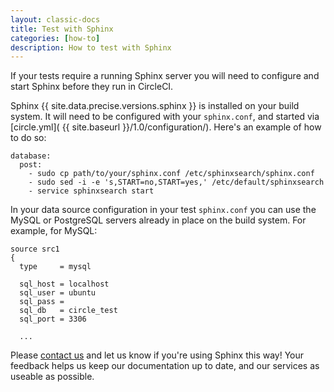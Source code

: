 ```yaml
---
layout: classic-docs
title: Test with Sphinx
categories: [how-to]
description: How to test with Sphinx
---
```


If your tests require a running Sphinx server you will need to configure and
start Sphinx before they run in CircleCI.

Sphinx {{ site.data.precise.versions.sphinx }} is installed on your build system. It will need
to be configured with your `sphinx.conf`, and started via
[circle.yml]( {{ site.baseurl }}/1.0/configuration/).  Here's an example of how to do so:

```
database:
  post:
    - sudo cp path/to/your/sphinx.conf /etc/sphinxsearch/sphinx.conf
    - sudo sed -i -e 's,START=no,START=yes,' /etc/default/sphinxsearch
    - service sphinxsearch start
```

In your data source configuration in your test `sphinx.conf` you can use the
MySQL or PostgreSQL servers already in place on the build system. For example,
for MySQL:

```
source src1
{
  type     = mysql

  sql_host = localhost
  sql_user = ubuntu
  sql_pass =
  sql_db   = circle_test
  sql_port = 3306

  ...
```

Please [contact us](https://support.circleci.com/hc/en-us) and let us know if you're using
Sphinx this way! Your feedback helps us keep our documentation up to date, and
our services as useable as possible.
